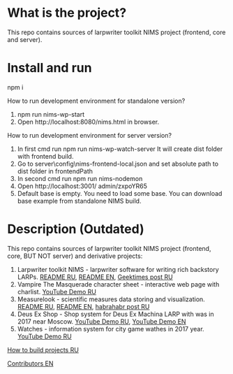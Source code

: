 # What is the project?

This repo contains sources of larpwriter toolkit NIMS project (frontend, core and server).

# Install and run

npm i

How to run development environment for standalone version?

1. npm run nims-wp-start
2. Open http://localhost:8080/nims.html in browser.

How to run development environment for server version?

1. In first cmd run npm run nims-wp-watch-server
It will create dist folder with frontend build.
2. Go to server\config\nims-frontend-local.json and set absolute path to dist folder in frontendPath
3. In second cmd run npm run nims-nodemon
4. Open http://localhost:3001/ admin/zxpoYR65
5. Default base is empty. You need to load some base. You can download base example from standalone NIMS build.

# Description (Outdated)

This repo contains sources of larpwriter toolkit NIMS project (frontend, core, BUT NOT server) and derivative projects:

1. Larpwriter toolkit NIMS - larpwriter software for writing rich backstory LARPs. [README RU](https://github.com/NtsDK/smtk-nims/blob/master/wiki/NIMS_RU.md), [README EN](https://github.com/NtsDK/smtk-nims/blob/master/wiki/NIMS_EN.md), [Geektimes post RU](https://geektimes.ru/post/292531/)
1. Vampire The Masquerade character sheet - interactive web page with charlist. [YouTube Demo RU](https://www.youtube.com/watch?v=1zHviDjOrn4)
1. Measurelook - scientific measures data storing and visualization. [README RU](https://github.com/NtsDK/smtk-nims/blob/master/wiki/MEASURELOOK_RU.md), [README EN](https://github.com/NtsDK/smtk-nims/blob/master/wiki/MEASURELOOK_EN.md), [habrahabr post RU](https://habrahabr.ru/post/344174/)
1. Deus Ex Shop - Shop system for Deus Ex Machina LARP with was in 2017 near Moscow. [YouTube Demo RU](https://www.youtube.com/watch?v=GlgfL7RAqgE), [YouTube Demo EN](https://www.youtube.com/watch?v=M3XN6NM1tTg)
1. Watches - information system for city game wathes in 2017 year. [YouTube Demo RU](https://www.youtube.com/watch?v=MQ5-ffq1Vco)

[How to build projects RU](https://github.com/NtsDK/smtk-nims/blob/master/wiki/CONTRIBUTING.md)

[Contributors EN](https://github.com/NtsDK/smtk-nims/blob/master/wiki/CONTRIBUTORS.md)
